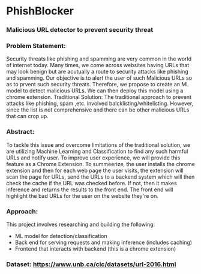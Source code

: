 # PhishBlocker

### Malicious URL detector to prevent security threat

### Problem Statement:
Security threats like phishing and spamming are very common in the world of internet today. Many times, we come across websites having URLs that may look benign but are acutually a route to security attacks like phishing and spamming. Our objective is to alert the user of such Malicious URLs so as to prvent such security threats. Therefore, we propose to create an ML model to detect malicious URLs. We can then deploy this model using a chrome extension.
Traditional Solution:
The traditional approach to prevent attacks like phishing, spam ,etc. involved balcklisting/whitelisting. However, since the list is not comprehensive and there can be other malicious URLs that can crop up.

### Abstract:
To tackle this issue and overcome limitations of the traditional solution, we are utilizing Machine Learning and Classification to find any such harmful URLs and notify user. To improve user experience, we will provide this feature as a Chrome Extension. To summeerize, the user installs the chrome extension and then for each web page the user visits, the extension will scan the page for URLs, send the URLs to a backend system which will then check the cache if the URL was checked before. If not, then it makes inference and returns the results to the front end. The front end will highlight the bad URLs for the user on the website they're on.

### Approach:
This project involves researching and building the following:
 - ML model for detection/classification
 - Back end for serving requests and making inference (includes caching)
 - Frontend that interacts with backend (this is a chrome extension)

### Dataset: https://www.unb.ca/cic/datasets/url-2016.html
 
